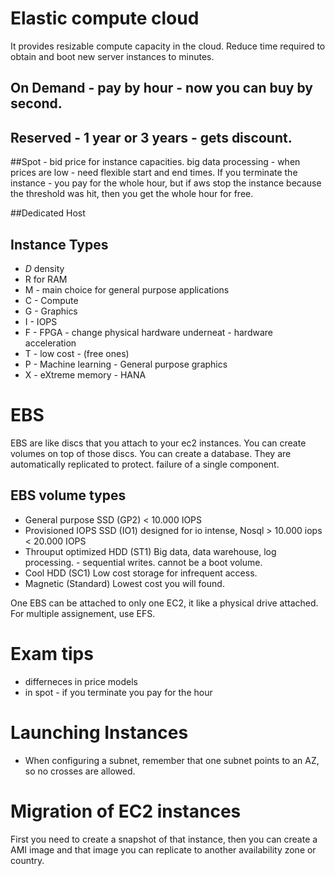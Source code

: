 # Elastic compute cloud
It provides resizable compute capacity in the cloud.
Reduce time required to obtain and boot new server instances to minutes. 

## On Demand - pay by hour - now you can buy by second.

## Reserved - 1 year or 3 years - gets discount.

##Spot - bid price for instance capacities.
big data processing - when prices are low - need flexible start and end times.
If you terminate the instance - you pay for the whole hour, but if aws stop the instance because the threshold was hit, then you get the whole hour for free.

##Dedicated Host


## Instance Types
- *D* density
- R for RAM
- M - main choice for general purpose applications
- C - Compute
- G - Graphics
- I - IOPS
- F - FPGA - change physical hardware underneat - hardware acceleration
- T - low cost - (free ones)
- P - Machine learning - General purpose graphics
- X - eXtreme memory - HANA


# EBS
EBS are like discs that you attach to your ec2 instances. You can create volumes on top of those discs. 
You can create a database. They are automatically replicated to protect. failure of a single component.

## EBS volume types
- General purpose SSD (GP2) < 10.000 IOPS
- Provisioned IOPS SSD (IO1)
	designed for io intense, Nosql > 10.000 iops < 20.000 IOPS
- Throuput optimized HDD (ST1)
	Big data, data warehouse, log processing. - sequential writes.
	cannot be a boot volume.
- Cool HDD (SC1)
	Low cost storage for infrequent access. 
- Magnetic (Standard)
	Lowest cost you will found. 

One EBS can be attached to only one EC2, it like a physical drive attached. For multiple assignement, use EFS.

# Exam tips
- differneces in price models
- in spot - if you terminate you pay for the hour

# Launching Instances
- When configuring a subnet, remember that one subnet points to an AZ, so no crosses are allowed.

# Migration of EC2 instances
First you need to create a snapshot of that instance, then you can create a AMI image and that image you can replicate to another availability zone or country.




